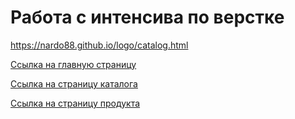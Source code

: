 # Работа с интенсива по верстке 


https://nardo88.github.io/logo/catalog.html

[Ссылка на главную страницу](https://nardo88.github.io/logo/)

[Ссылка на страницу каталога](https://nardo88.github.io/logo/catalog.html)

[Ссылка на страницу продукта](https://nardo88.github.io/logo/product.html)
